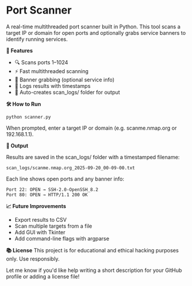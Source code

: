 # Port Scanner

A real-time multithreaded port scanner built in Python. This tool scans a target IP or domain for open ports and optionally grabs service banners to identify running services.

**🚀 Features**
- 🔍 Scans ports 1–1024
- ⚡ Fast multithreaded scanning
- 🧠 Banner grabbing (optional service info)
- 📝 Logs results with timestamps
- 📁 Auto-creates scan_logs/ folder for output

**🛠️ How to Run**

```python scanner.py```


When prompted, enter a target IP or domain (e.g. scanme.nmap.org or 192.168.1.1).

**📁 Output**

Results are saved in the scan_logs/ folder with a timestamped filename:

```scan_logs/scanme.nmap.org_2025-09-20_00-09-00.txt```


Each line shows open ports and any banner info:
```
Port 22: OPEN → SSH-2.0-OpenSSH_8.2
Port 80: OPEN → HTTP/1.1 200 OK
```


**📈 Future Improvements**
- Export results to CSV
- Scan multiple targets from a file
- Add GUI with Tkinter
- Add command-line flags with argparse

**📚 License**
This project is for educational and ethical hacking purposes only. Use responsibly.

Let me know if you'd like help writing a short description for your GitHub profile or adding a license file!



